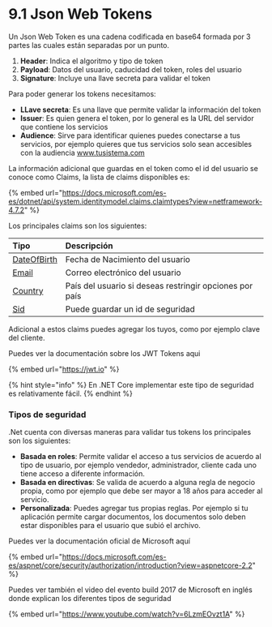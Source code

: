 # 9.1 Json Web Tokens

Un Json Web Token es una cadena codificada en base64 formada por 3 partes las cuales están separadas por un punto.

1. **Header**: Indica el algoritmo y tipo de token
2. **Payload**: Datos del usuario, caducidad del token, roles del usuario
3. **Signature**: Incluye una llave secreta para validar el token

Para poder generar los tokens necesitamos:

* **LLave secreta**: Es una llave que permite validar la información del token
* **Issuer**: Es quien genera el token, por lo general es la URL del servidor que contiene los servicios
* **Audience**: Sirve para identificar quienes puedes conectarse a tus servicios, por ejemplo quieres que tus servicios solo sean accesibles con la audiencia www.tusistema.com

La información adicional que guardas en el token como el id del usuario se conoce como Claims, la lista de claims disponibles es:

{% embed url="https://docs.microsoft.com/es-es/dotnet/api/system.identitymodel.claims.claimtypes?view=netframework-4.7.2" %}

Los principales claims son los siguientes:

| Tipo | Descripción |
| :--- | :--- |
| [DateOfBirth](https://docs.microsoft.com/es-es/dotnet/api/system.identitymodel.claims.claimtypes.dateofbirth?view=netframework-4.7.2#System_IdentityModel_Claims_ClaimTypes_DateOfBirth) | Fecha de Nacimiento del usuario |
| [Email](https://docs.microsoft.com/es-es/dotnet/api/system.identitymodel.claims.claimtypes.email?view=netframework-4.7.2#System_IdentityModel_Claims_ClaimTypes_Email) | Correo electrónico del usuario |
| [Country](https://docs.microsoft.com/es-es/dotnet/api/system.identitymodel.claims.claimtypes.country?view=netframework-4.7.2#System_IdentityModel_Claims_ClaimTypes_Country) | País del usuario si deseas restringir opciones por país |
| [Sid](https://docs.microsoft.com/es-es/dotnet/api/system.identitymodel.claims.claimtypes.sid?view=netframework-4.7.2#System_IdentityModel_Claims_ClaimTypes_Sid) | Puede guardar un id de seguridad |

Adicional a estos claims puedes agregar los tuyos, como por ejemplo clave del cliente.

Puedes ver la documentación sobre los JWT Tokens aqui

{% embed url="https://jwt.io" %}

{% hint style="info" %}
En .NET Core implementar este tipo de seguridad es relativamente fácil.
{% endhint %}

### Tipos de seguridad

.Net cuenta con diversas maneras para validar tus tokens los principales son los siguientes:

* **Basada en roles**: Permite validar el acceso a tus servicios de acuerdo al tipo de usuario, por ejemplo vendedor, administrador, cliente cada uno tiene acceso a diferente información.
* **Basada en directivas**: Se valida de acuerdo a alguna regla de negocio propia, como por ejemplo que debe ser mayor a 18 años para acceder al servicio.
* **Personalizada**: Puedes agregar tus propias reglas. Por ejemplo si tu aplicación permite cargar documentos, los documentos solo deben estar disponibles para el usuario que subió el archivo.

Puedes ver la documentación oficial de Microsoft aquí

{% embed url="https://docs.microsoft.com/es-es/aspnet/core/security/authorization/introduction?view=aspnetcore-2.2" %}

Puedes ver también el video del evento build 2017 de Microsoft en inglés donde explican los diferentes tipos de seguridad

{% embed url="https://www.youtube.com/watch?v=6LzmEOvzt1A" %}

